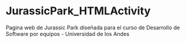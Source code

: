 # JurassicPark_HTMLActivity
Pagina web de Jurassic Park diseñada para el curso de Desarrollo de Software por equipos - Universidad de los Andes
